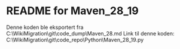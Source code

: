 # README for Maven_28_19
Denne koden ble eksportert fra C:\WikiMigration\git\code_dump\Maven_28.md
Link til denne koden: C:\WikiMigration\git\code_repo\Python\Maven_28_19.py
